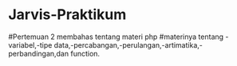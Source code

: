 # Jarvis-Praktikum

#Pertemuan 2 membahas tentang materi php
#materinya tentang -variabel,-tipe data,-percabangan,-perulangan,-artimatika,-perbandingan,dan function.
